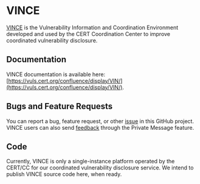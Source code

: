 # VINCE

[VINCE](https://kb.cert.org/vince/) is the Vulnerability Information and Coordination Environment developed and used by the CERT Coordination Center to improve coordinated vulnerability disclosure.

## Documentation

VINCE documentation is available here: [https://vuls.cert.org/confluence/display/VIN/](https://vuls.cert.org/confluence/display/VIN/).

## Bugs and Feature Requests

You can report a bug, feature request, or other [issue](https://github.com/CERTCC/VINCE/issues) in this GitHub project. VINCE users can also send [feedback](https://kb.cert.org/vince/comm/sendmsg/8/) through the Private Message feature.

## Code

Currently, VINCE is only a single-instance platform operated by the CERT/CC for our coordinated vulnerability disclosure service. We intend to publish VINCE source code here, when ready.
